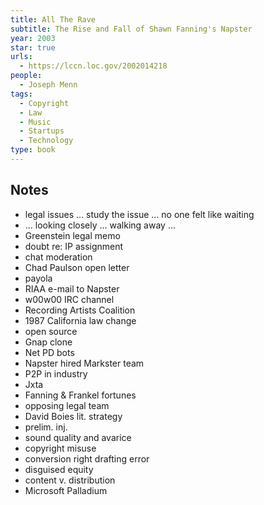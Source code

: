 ```yaml
---
title: All The Rave
subtitle: The Rise and Fall of Shawn Fanning's Napster
year: 2003
star: true
urls:
  - https://lccn.loc.gov/2002014218
people:
  - Joseph Menn
tags:
  - Copyright
  - Law
  - Music
  - Startups
  - Technology
type: book
---
```


## Notes
- legal issues ... study the issue ... no one felt like waiting
- ... looking closely ... walking away ...
- Greenstein legal memo
- doubt re: IP assignment
- chat moderation
- Chad Paulson open letter
- payola
- RIAA e-mail to Napster
- w00w00 IRC channel
- Recording Artists Coalition
- 1987 California law change
- open source
- Gnap clone
- Net PD bots
- Napster hired Markster team
- P2P in industry
- Jxta
- Fanning & Frankel fortunes
- opposing legal team
- David Boies lit. strategy
- prelim. inj.
- sound quality and avarice
- copyright misuse
- conversion right drafting error
- disguised equity
- content v. distribution
- Microsoft Palladium
